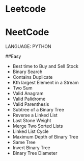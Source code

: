 # Leetcode
# NeetCode

LANGUAGE: PYTHON

##Easy
- Best time to Buy and Sell Stock
- Binary Search
- Contains Duplicate
- Kth largest Element in a Stream
- Two Sum
- Valid Anagram
- Valid Palidrome
- Valid Parenthesis
- Subtree of a Binary Tree
- Reverse a Linked List
- Last Stone Weight
- Merge Two Sorted Lists
- Linked List Cycle
- Maximum Depth of Binary Tree
- Same Tree
- Invert Binary Tree
- Binary Tree Diameter
